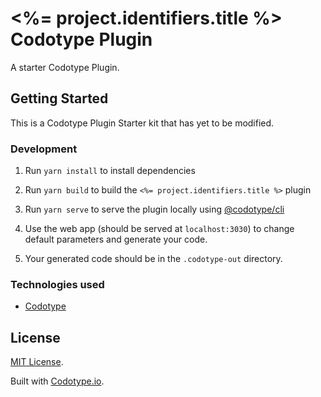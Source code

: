 # <%= project.identifiers.title %> Codotype Plugin

A starter Codotype Plugin.

## Getting Started

This is a Codotype Plugin Starter kit that has yet to be modified.

### Development

1. Run `yarn install` to install dependencies

2. Run `yarn build` to build the `<%= project.identifiers.title %>` plugin

3. Run `yarn serve` to serve the plugin locally using [@codotype/cli](https://www.npmjs.com/package/@codotype/cli)

4. Use the web app (should be served at `localhost:3030`) to change default parameters and generate your code.

5. Your generated code should be in the `.codotype-out` directory.

### Technologies used

-   [Codotype](https://codotype.org/)

## License

[MIT License](http://opensource.org/licenses/MIT).

Built with [Codotype.io](https://www.codotype.io/).
